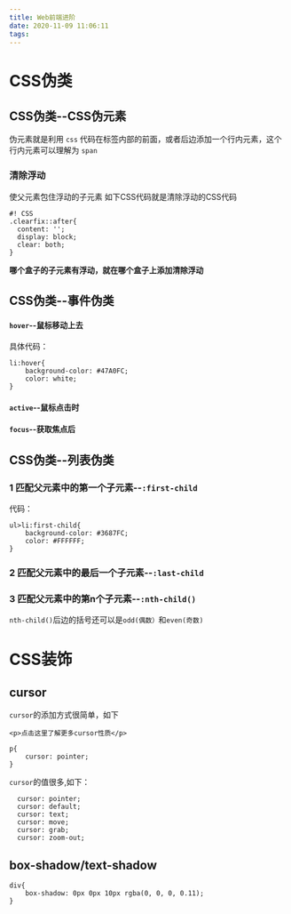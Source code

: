 ```yaml
---
title: Web前端进阶
date: 2020-11-09 11:06:11
tags:
---
```

# CSS伪类
## CSS伪类--CSS伪元素
 伪元素就是利用 `css` 代码在标签内部的前面，或者后边添加一个行内元素，这个行内元素可以理解为 `span`

### 清除浮动
使父元素包住浮动的子元素
如下CSS代码就是清除浮动的CSS代码

```
#! CSS
.clearfix::after{
  content: '';
  display: block;
  clear: both;
}
```

**哪个盒子的子元素有浮动，就在哪个盒子上添加清除浮动**

## CSS伪类--事件伪类
#### `hover`--鼠标移动上去
具体代码：
```
li:hover{
    background-color: #47A0FC;
    color: white;
}
```
#### `active`--鼠标点击时
#### `focus`--获取焦点后
## CSS伪类--列表伪类
### 1 匹配父元素中的第一个子元素--`:first-child`
代码：
```
ul>li:first-child{
    background-color: #3687FC;
    color: #FFFFFF;
}
```
### 2 匹配父元素中的最后一个子元素--`:last-child`
### 3 匹配父元素中的第n个子元素--`:nth-child()`

`nth-child()`后边的括号还可以是`odd(偶数）`和`even(奇数)`

# CSS装饰
## cursor
`cursor`的添加方式很简单，如下
```
<p>点击这里了解更多cursor性质</p>
```
```
p{
    cursor: pointer;
}
```
`cursor`的值很多,如下：

```
  cursor: pointer;
  cursor: default;
  cursor: text;
  cursor: move;
  cursor: grab;
  cursor: zoom-out;
  ```

## box-shadow/text-shadow
```
div{
    box-shadow: 0px 0px 10px rgba(0, 0, 0, 0.11);
}
 ```
